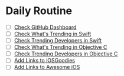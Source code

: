 # Daily Routine

* [ ] [Check GitHub Dashboard](https://github.com)
* [ ] [Check What's Trending in Swift](https://github.com/trending?l=swift)
* [ ] [Check Trending Developers in Swift](https://github.com/trending/developers/swift)
* [ ] [Check What's Trending in Objective C](https://github.com/trending/objective-c)
* [ ] [Check Trending Developers in Objective C](https://github.com/trending/developers/objective-c)
* [ ] [Add Links to iOSGoodies](https://github.com/iOS-Goodies/iOS-Goodies)
* [ ] [Add Links to Awesome iOS](https://github.com/vsouza/awesome-ios)
